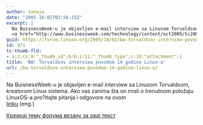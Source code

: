 ```yaml
---
author: tomaja
date: "2005-10-02T03:56:33Z"
excerpt: |
  Na BuisnessWeek-u je objavljen e-mail interview sa Linusom Torvaldsom, kreatorom Linux sistema. Ako vas zanima šta on misli o trenutnom položaju LinuxOS-a pro?itajte pitanja i odgovore na ovom
  <a href="http://www.businessweek.com/technology/content/oct2005/tc20050103_7038_tc_218.htm">linku</a> (eng.)
guid: https://forum.linuxo.org/2005/10/02/bw-torvaldsov-interview-povodom-14-godina-linux-a/
id: 971
tc-thumb-fld:
- a:2:{s:9:"_thumb_id";b:0;s:11:"_thumb_type";s:10:"attachment";}
title: 'BW: Torvaldsov interview povodom 14 godina Linux-a'
url: /bw-torvaldsov-interview-povodom-14-godina-linux-a/
---
```

Na BuisnessWeek-u je objavljen e-mail interview sa Linusom Torvaldsom, kreatorom Linux sistema. Ako vas zanima šta on misli o trenutnom položaju LinuxOS-a pro?itajte pitanja i odgovore na ovom  
[linku](http://www.businessweek.com/technology/content/oct2005/tc20050103_7038_tc_218.htm) (eng.)<!--break-->

[Креирај тему форума везану за овај текст](https://linuxo.org/nova-tema-na-forumu/?se_pid=971)
